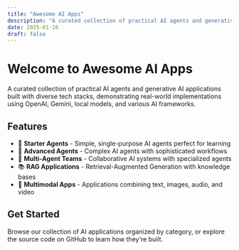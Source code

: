 ```yaml
---
title: "Awesome AI Apps"
description: "A curated collection of practical AI agents and generative AI applications built with diverse tech stacks"
date: 2025-01-16
draft: false
---
```


# Welcome to Awesome AI Apps

A curated collection of practical AI agents and generative AI applications built with diverse tech stacks, demonstrating real-world implementations using OpenAI, Gemini, local models, and various AI frameworks.

## Features

- 🎯 **Starter Agents** - Simple, single-purpose AI agents perfect for learning
- 🧠 **Advanced Agents** - Complex AI agents with sophisticated workflows  
- 👥 **Multi-Agent Teams** - Collaborative AI systems with specialized agents
- 📚 **RAG Applications** - Retrieval-Augmented Generation with knowledge bases
- 🎨 **Multimodal Apps** - Applications combining text, images, audio, and video

## Get Started

Browse our collection of AI applications organized by category, or explore the source code on GitHub to learn how they're built. 